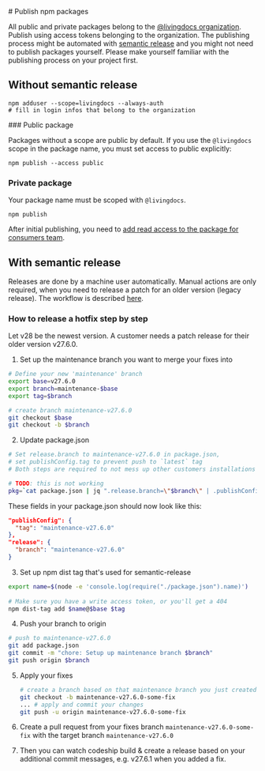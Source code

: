 # Publish npm packages

All public and private packages belong to the [@livingdocs organization](https://www.npmjs.com/org/livingdocs). Publish using access tokens belonging to the organization.
The publishing process might be automated with [semantic release](https://github.com/semantic-release/semantic-release) and you might not need to publish packages yourself. Please make yourself familiar with the publishing process on your project first.

## Without semantic release

```
npm adduser --scope=livingdocs --always-auth
# fill in login infos that belong to the organization
```


### Public package

Packages without a scope are public by default. If you use the `@livingdocs` scope in the package name, you must set access to public explicitly:

```
npm publish --access public
```


### Private package

Your package name must be scoped with `@livingdocs`.

```
npm publish
```

After initial publishing, you need to [add read access to the package for consumers team](https://www.npmjs.com/org/livingdocs/team/consumers/add-package).


## With semantic release

Releases are done by a machine user automatically. Manual actions are only required, when you need to release a patch for an older version (legacy release).
The workflow is described [here](https://gist.github.com/boennemann/54042374e49c7ade8910).

### How to release a hotfix step by step

Let v28 be the newest version. A customer needs a patch release for their older version v27.6.0.

1. Set up the maintenance branch you want to merge your fixes into

  ```bash
  # Define your new 'maintenance' branch
  export base=v27.6.0
  export branch=maintenance-$base
  export tag=$branch
  
  # create branch maintenance-v27.6.0
  git checkout $base
  git checkout -b $branch
  ```

2. Update package.json

  ```bash
  # Set release.branch to maintenance-v27.6.0 in package.json,
  # set publishConfig.tag to prevent push to `latest` tag
  # Both steps are required to not mess up other customers installations

  # TODO: this is not working
  pkg=`cat package.json | jq ".release.branch=\"$branch\" | .publishConfig.tag=\"$tag\""` | echo $pkg > package.json
  ```
  
  These fields in your package.json should now look like this:
  
  ```json
  "publishConfig": {
    "tag": "maintenance-v27.6.0"
  },
  "release": {
    "branch": "maintenance-v27.6.0"
  }
  ```

3. Set up npm dist tag that's used for semantic-release
  
  ```bash
  export name=$(node -e 'console.log(require("./package.json").name)')
   
  # Make sure you have a write access token, or you'll get a 404
  npm dist-tag add $name@$base $tag
  ```
  
4. Push your branch to origin

  ```bash
  # push to maintenance-v27.6.0
  git add package.json
  git commit -m "chore: Setup up maintenance branch $branch"
  git push origin $branch
  ```

5. Apply your fixes

   ```bash
   # create a branch based on that maintenance branch you just created
   git checkout -b maintenance-v27.6.0-some-fix
   ... # apply and commit your changes
   git push -u origin maintenance-v27.6.0-some-fix
   ```

6. Create a pull request from your fixes branch `maintenance-v27.6.0-some-fix` with the target branch `maintenance-v27.6.0`

7. Then you can watch codeship build & create a release based on your additional commit messages, e.g. v27.6.1 when you added a fix.
